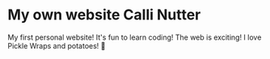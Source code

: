 # My own website Calli Nutter
My first personal website! It's fun to learn coding! The web is exciting! I love Pickle Wraps and potatoes! :rocket:
